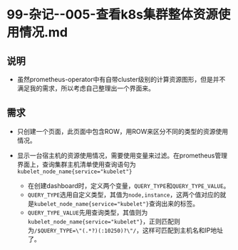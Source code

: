 # 99-杂记--005-查看k8s集群整体资源使用情况.md

## 说明
- 虽然prometheus-operator中有自带cluster级别的计算资源图形，但是并不满足我的需求，所以考虑自己整理出一个界面来。

## 需求
- 只创建一个页面，此页面中包含ROW，用ROW来区分不同的类型的资源使用情况。

- 显示一台宿主机的资源使用情况，需要使用变量来过滤。在prometheus管理界面上，查询集群主机清单使用查询语句为`kubelet_node_name{service="kubelet"}`
  - 在创建dashboard时，定义两个变量，`QUERY_TYPE`和`QUERY_TYPE_VALUE`。
  - `QUERY_TYPE`选用自定义类型，其值为`node,instance`，这两个值对应的就是`kubelet_node_name{service="kubelet"}`查询出来的标签。
  - `QUERY_TYPE_VALUE`先用查询类型，其值则为`kubelet_node_name{service="kubelet"}`，正则匹配则为`/$QUERY_TYPE=\"(.*?)(:10250)?\"/`，这样可匹配到主机名和IP地址了。

